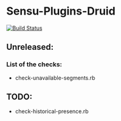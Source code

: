 # Sensu-Plugins-Druid

[![Build Status](https://travis-ci.org/grem11n/sensu-plugins-druid.svg?branch=master)](https://travis-ci.org/grem11n/sensu-plugins-druid)

## Unreleased:
### List of the checks:
* check-unavailable-segments.rb


## TODO:
* check-historical-presence.rb
